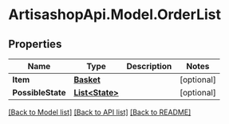 # ArtisashopApi.Model.OrderList

## Properties

Name | Type | Description | Notes
------------ | ------------- | ------------- | -------------
**Item** | [**Basket**](Basket.md) |  | [optional] 
**PossibleState** | [**List&lt;State&gt;**](State.md) |  | [optional] 

[[Back to Model list]](../README.md#documentation-for-models) [[Back to API list]](../README.md#documentation-for-api-endpoints) [[Back to README]](../README.md)

